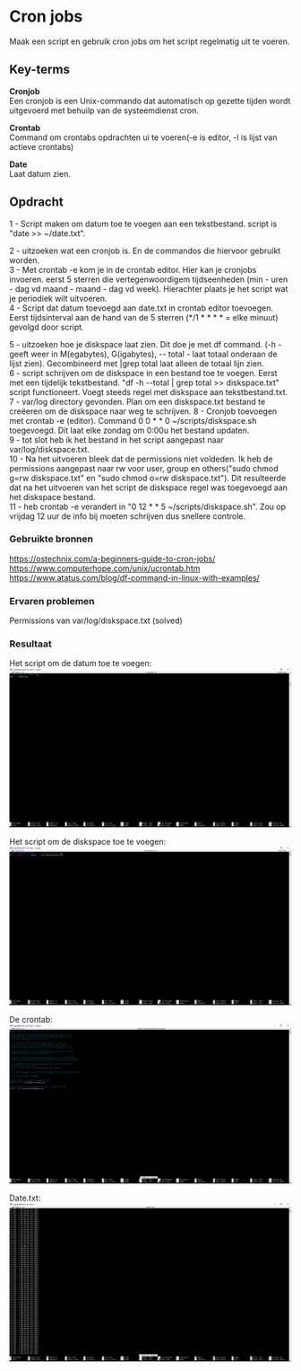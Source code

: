 # Cron jobs
Maak een script en gebruik cron jobs om het script regelmatig uit te voeren.

## Key-terms
**Cronjob**  
Een cronjob is een Unix-commando dat automatisch op gezette tijden wordt uitgevoerd met behuilp van de systeemdienst cron. 

**Crontab**  
Command om crontabs opdrachten ui te voeren(-e is editor, -l is lijst van actieve crontabs)

**Date**  
Laat datum zien.

## Opdracht
1 - Script maken om datum toe te voegen aan een tekstbestand. script is "date >> ~/date.txt".

2 - uitzoeken wat een cronjob is. En de commandos die hiervoor gebruikt worden.  
3 - Met crontab -e kom je in de crontab editor. Hier kan je cronjobs invoeren. eerst 5 sterren die vertegenwoordigem tijdseenheden (min - uren - dag vd maand - maand - dag vd week). Hierachter plaats je het script wat je periodiek wilt uitvoeren.  
4 - Script dat datum toevoegd aan date.txt in crontab editor toevoegen. Eerst tijdsinterval aan de hand van de 5 sterren (*/1 * * * * = elke minuut) gevolgd door script. 

5 - uitzoeken hoe je diskspace laat zien. Dit doe je met df command. (-h - geeft weer in M(egabytes), G(igabytes), -- total - laat totaal onderaan de lijst zien). Gecombineerd met |grep total laat alleen de totaal lijn zien.  
6 - script schrijven om de diskspace in een bestand toe te voegen. Eerst met een tijdelijk tekstbestand. "df -h --total | grep total >> diskspace.txt" script functioneert. Voegt steeds regel met diskspace aan tekstbestand.txt.  
7 - var/log directory gevonden. Plan om een diskspace.txt bestand te creëeren om de diskspace naar weg te schrijven.
8 - Cronjob toevoegen met crontab -e (editor). Command 0 0 * * 0 ~/scripts/diskspace.sh toegevoegd. Dit laat elke zondag om 0:00u het bestand updaten.  
9 - tot slot heb ik het bestand in het script aangepast naar var/log/diskspace.txt.  
10 - Na het uitvoeren bleek dat de permissions niet voldeden. Ik heb de permissions aangepast naar rw voor user, group en others("sudo chmod g=rw  diskspace.txt" en "sudo chmod o=rw  diskspace.txt"). Dit resulteerde dat na het uitvoeren van het script de diskspace regel was toegevoegd aan het diskspace bestand.  
11 - heb crontab -e verandert in "0 12 * * 5 ~/scripts/diskspace.sh". Zou op vrijdag 12 uur de info bij moeten schrijven dus snellere controle.

### Gebruikte bronnen
https://ostechnix.com/a-beginners-guide-to-cron-jobs/  
https://www.computerhope.com/unix/ucrontab.htm  
https://www.atatus.com/blog/df-command-in-linux-with-examples/


### Ervaren problemen
Permissions van var/log/diskspace.txt (solved)


### Resultaat
Het script om de datum toe te voegen:
![](https://github.com/techgrounds/techgrounds-Rogier1978/blob/main/00_includes/LNX-08%20-%201%20script.png)

Het script om de diskspace toe te voegen:
![](https://github.com/techgrounds/techgrounds-Rogier1978/blob/main/00_includes/LNX-08%20-%202%20script%202.png)

De crontab:
![](https://github.com/techgrounds/techgrounds-Rogier1978/blob/main/00_includes/LNX-08%203%20crontab.png)

Date.txt:
![](https://github.com/techgrounds/techgrounds-Rogier1978/blob/main/00_includes/LNX-08%204%20date%20txt%20file.png)

